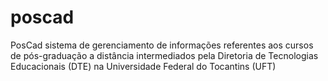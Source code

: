 # poscad
PosCad sistema de gerenciamento de informações referentes aos cursos de pós-graduação a distância intermediados pela Diretoria de Tecnologias Educacionais (DTE) na Universidade Federal do Tocantins (UFT)
